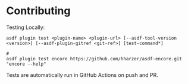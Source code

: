 # Contributing

Testing Locally:

```shell
asdf plugin test <plugin-name> <plugin-url> [--asdf-tool-version <version>] [--asdf-plugin-gitref <git-ref>] [test-command*]

#
asdf plugin test encore https://github.com/hharzer/asdf-encore.git "encore --help"
```

Tests are automatically run in GitHub Actions on push and PR.
